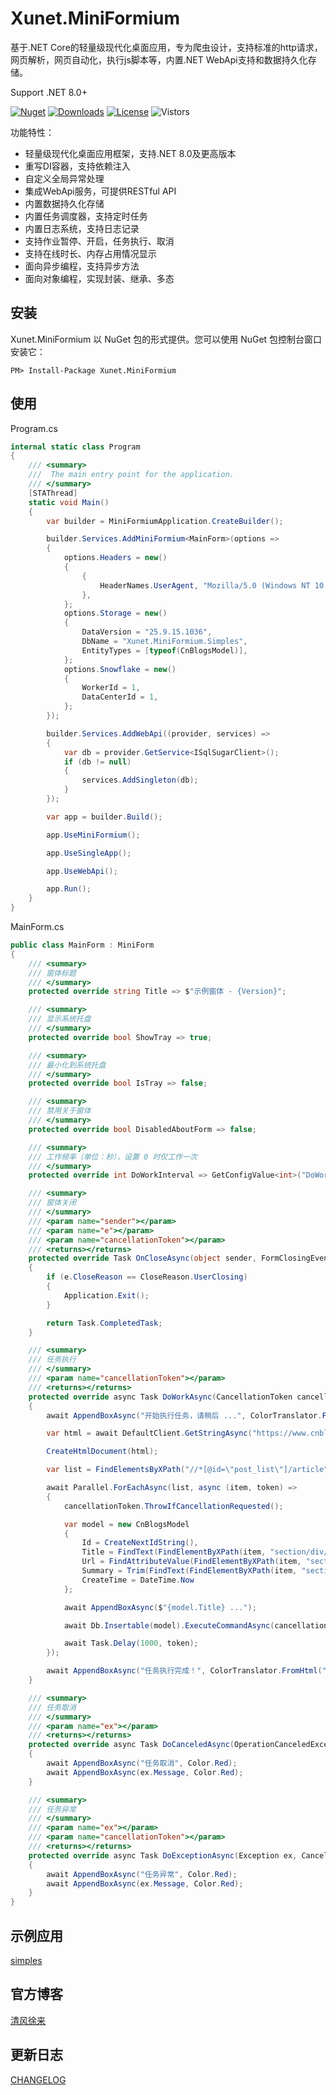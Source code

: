 # Xunet.MiniFormium

基于.NET Core的轻量级现代化桌面应用，专为爬虫设计，支持标准的http请求，网页解析，网页自动化，执行js脚本等，内置.NET WebApi支持和数据持久化存储。

Support .NET 8.0+

[![Nuget](https://img.shields.io/nuget/v/Xunet.MiniFormium.svg?style=flat-square)](https://www.nuget.org/packages/Xunet.MiniFormium)
[![Downloads](https://img.shields.io/nuget/dt/Xunet.MiniFormium.svg?style=flat-square)](https://www.nuget.org/stats/packages/Xunet.MiniFormium?groupby=Version)
[![License](https://img.shields.io/github/license/shelley-xl/Xunet.MiniFormium.svg)](https://github.com/shelley-xl/Xunet.MiniFormium/blob/master/LICENSE)
![Vistors](https://visitor-badge.laobi.icu/badge?page_id=https://github.com/shelley-xl/Xunet.MiniFormium)

功能特性：

- 轻量级现代化桌面应用框架，支持.NET 8.0及更高版本
- 重写DI容器，支持依赖注入
- 自定义全局异常处理
- 集成WebApi服务，可提供RESTful API
- 内置数据持久化存储
- 内置任务调度器，支持定时任务
- 内置日志系统，支持日志记录
- 支持作业暂停、开启，任务执行、取消
- 支持在线时长、内存占用情况显示
- 面向异步编程，支持异步方法
- 面向对象编程，实现封装、继承、多态

## 安装

Xunet.MiniFormium 以 NuGet 包的形式提供。您可以使用 NuGet 包控制台窗口安装它：

```
PM> Install-Package Xunet.MiniFormium
```

## 使用

Program.cs

```c#
internal static class Program
{
    /// <summary>
    ///  The main entry point for the application.
    /// </summary>
    [STAThread]
    static void Main()
    {
        var builder = MiniFormiumApplication.CreateBuilder();

        builder.Services.AddMiniFormium<MainForm>(options =>
        {
            options.Headers = new()
            {
                {
                    HeaderNames.UserAgent, "Mozilla/5.0 (Windows NT 10.0; Win64; x64) AppleWebKit/537.36 (KHTML, like Gecko) Chrome/140.0.0.0 Safari/537.36"
                },
            };
            options.Storage = new()
            {
                DataVersion = "25.9.15.1036",
                DbName = "Xunet.MiniFormium.Simples",
                EntityTypes = [typeof(CnBlogsModel)],
            };
            options.Snowflake = new()
            {
                WorkerId = 1,
                DataCenterId = 1,
            };
        });

        builder.Services.AddWebApi((provider, services) =>
        {
            var db = provider.GetService<ISqlSugarClient>();
            if (db != null)
            {
                services.AddSingleton(db);
            }
        });

        var app = builder.Build();

        app.UseMiniFormium();

        app.UseSingleApp();

        app.UseWebApi();

        app.Run();
    }
}
```

MainForm.cs

```c#
public class MainForm : MiniForm
{
    /// <summary>
    /// 窗体标题
    /// </summary>
    protected override string Title => $"示例窗体 - {Version}";

    /// <summary>
    /// 显示系统托盘
    /// </summary>
    protected override bool ShowTray => true;

    /// <summary>
    /// 最小化到系统托盘
    /// </summary>
    protected override bool IsTray => false;

    /// <summary>
    /// 禁用关于窗体
    /// </summary>
    protected override bool DisabledAboutForm => false;

    /// <summary>
    /// 工作频率（单位：秒），设置 0 时仅工作一次
    /// </summary>
    protected override int DoWorkInterval => GetConfigValue<int>("DoWorkInterval");

    /// <summary>
    /// 窗体关闭
    /// </summary>
    /// <param name="sender"></param>
    /// <param name="e"></param>
    /// <param name="cancellationToken"></param>
    /// <returns></returns>
    protected override Task OnCloseAsync(object sender, FormClosingEventArgs e, CancellationToken cancellationToken)
    {
        if (e.CloseReason == CloseReason.UserClosing)
        {
            Application.Exit();
        }

        return Task.CompletedTask;
    }

    /// <summary>
    /// 任务执行
    /// </summary>
    /// <param name="cancellationToken"></param>
    /// <returns></returns>
    protected override async Task DoWorkAsync(CancellationToken cancellationToken)
    {
        await AppendBoxAsync("开始执行任务，请稍后 ...", ColorTranslator.FromHtml("#1296db"));

        var html = await DefaultClient.GetStringAsync("https://www.cnblogs.com/", cancellationToken);

        CreateHtmlDocument(html);

        var list = FindElementsByXPath("//*[@id=\"post_list\"]/article");

        await Parallel.ForEachAsync(list, async (item, token) =>
        {
            cancellationToken.ThrowIfCancellationRequested();

            var model = new CnBlogsModel
            {
                Id = CreateNextIdString(),
                Title = FindText(FindElementByXPath(item, "section/div/a")),
                Url = FindAttributeValue(FindElementByXPath(item, "section/div/a"), "href"),
                Summary = Trim(FindText(FindElementByXPath(item, "section/div/p"))),
                CreateTime = DateTime.Now
            };

            await AppendBoxAsync($"{model.Title} ...");

            await Db.Insertable(model).ExecuteCommandAsync(cancellationToken);

            await Task.Delay(1000, token);
        });

        await AppendBoxAsync("任务执行完成！", ColorTranslator.FromHtml("#1296db"));
    }

    /// <summary>
    /// 任务取消
    /// </summary>
    /// <param name="ex"></param>
    /// <returns></returns>
    protected override async Task DoCanceledAsync(OperationCanceledException ex)
    {
        await AppendBoxAsync("任务取消", Color.Red);
        await AppendBoxAsync(ex.Message, Color.Red);
    }

    /// <summary>
    /// 任务异常
    /// </summary>
    /// <param name="ex"></param>
    /// <param name="cancellationToken"></param>
    /// <returns></returns>
    protected override async Task DoExceptionAsync(Exception ex, CancellationToken cancellationToken)
    {
        await AppendBoxAsync("任务异常", Color.Red);
        await AppendBoxAsync(ex.Message, Color.Red);
    }
}
```

## 示例应用

[simples](simples)

## 官方博客

[清风徐来](https://www.51xulai.net/)

## 更新日志

[CHANGELOG](CHANGELOG.md)
